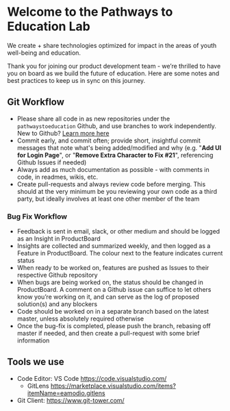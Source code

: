# Welcome to the Pathways to Education Lab
We create + share technologies optimized for impact in the areas of youth well-being and education. 

Thank you for joining our product development team - we’re thrilled to have you on board as we build the future of education. Here are some notes and best practices to keep us in sync on this journey.

## Git Workflow
- Please share all code in as new repositories under the `pathwaystoeducation` Github, and use branches to work independently. New to Github? [Learn more here](https://guides.github.com/activities/hello-world/)
- Commit early, and commit often; provide short, insightful commit messages that note what's being added/modified and why
  (e.g. "**Add UI for Login Page**", or "**Remove Extra Character to Fix #21**", referencing Github Issues if needed) 
- Always add as much documentation as possible - with comments in code, in readmes, wikis, etc.
- Create pull-requests and always review code before merging. This should at the very minimum be you reviewing your own code as a third party, but ideally involves at least one other member of the team

### Bug Fix Workflow
- Feedback is sent in email, slack, or other medium and should be logged as an Insight in ProductBoard
- Insights are collected and summarized weekly, and then logged as a Feature in ProductBoard. The colour next to the feature indicates current status
- When ready to be worked on, features are pushed as Issues to their respective Github repository
- When bugs are being worked on, the status should be changed in ProductBoard. A comment on a Github issue can suffice to let others know you’re working on it, and can serve as the log of proposed solution(s) and any blockers
- Code should be worked on in a separate branch based on the latest master, unless absolutely required otherwise
- Once the bug-fix is completed, please push the branch, rebasing off master if needed, and then create a pull-request with some brief information

## Tools we use
- Code Editor: VS Code https://code.visualstudio.com/
  - GitLens https://marketplace.visualstudio.com/items?itemName=eamodio.gitlens
- Git Client: https://www.git-tower.com/
 

